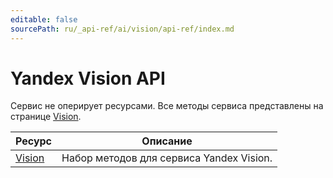 ```yaml
---
editable: false
sourcePath: ru/_api-ref/ai/vision/api-ref/index.md
---
```


# Yandex Vision API
Сервис не оперирует ресурсами. Все методы сервиса представлены на странице [Vision](Vision/).

Ресурс | Описание
--- | ---
[Vision](Vision/index.md) | Набор методов для сервиса Yandex Vision.